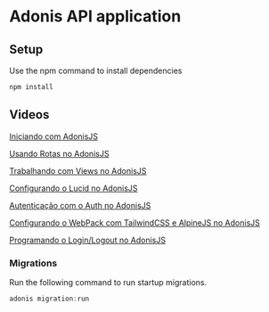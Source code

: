 # Adonis API application

## Setup

Use the npm command to install dependencies

```bash
npm install
```

## Videos

[Iniciando com AdonisJS](https://youtu.be/4wZKv9N6YcM)

[Usando Rotas no AdonisJS](https://youtu.be/wDZVrhjqr-0)

[Trabalhando com Views no AdonisJS](https://youtu.be/BrGo_5ayEgc)

[Configurando o Lucid no AdonisJS](https://youtu.be/DaHNUNUnp6Q)

[Autenticação com o Auth no AdonisJS](https://youtu.be/Gd68C2YMDRQ)

[Configurando o WebPack com TailwindCSS e AlpineJS no AdonisJS](https://youtu.be/_Ccz8JJdUi4)

[Programando o Login/Logout no AdonisJS](https://youtu.be/IKKq-b6q0Yo)

### Migrations

Run the following command to run startup migrations.

```js
adonis migration:run
```
